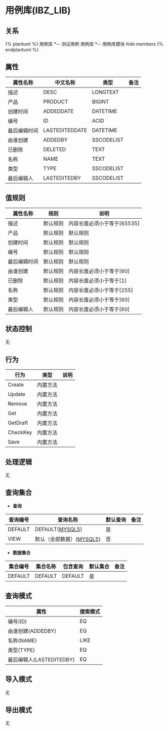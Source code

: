 # 用例库(IBZ_LIB)

  

## 关系
{% plantuml %}
用例库 *-- 测试用例 
用例库 *-- 用例库模块 
hide members
{% endplantuml %}

## 属性

| 属性名称        |    中文名称    | 类型     |  备注  |
| --------   |------------| -----   |  -------- | 
|描述|DESC|LONGTEXT|&nbsp;|
|产品|PRODUCT|BIGINT|&nbsp;|
|创建时间|ADDEDDATE|DATETIME|&nbsp;|
|编号|ID|ACID|&nbsp;|
|最后编辑时间|LASTEDITEDDATE|DATETIME|&nbsp;|
|由谁创建|ADDEDBY|SSCODELIST|&nbsp;|
|已删除|DELETED|TEXT|&nbsp;|
|名称|NAME|TEXT|&nbsp;|
|类型|TYPE|SSCODELIST|&nbsp;|
|最后编辑人|LASTEDITEDBY|SSCODELIST|&nbsp;|

## 值规则
| 属性名称    | 规则    |  说明  |
| --------   |------------| ----- | 
|描述|默认规则|内容长度必须小于等于[65535]|
|产品|默认规则|默认规则|
|创建时间|默认规则|默认规则|
|编号|默认规则|默认规则|
|最后编辑时间|默认规则|默认规则|
|由谁创建|默认规则|内容长度必须小于等于[60]|
|已删除|默认规则|内容长度必须小于等于[1]|
|名称|默认规则|内容长度必须小于等于[255]|
|类型|默认规则|内容长度必须小于等于[60]|
|最后编辑人|默认规则|内容长度必须小于等于[60]|

## 状态控制

无


## 行为
| 行为    | 类型    |  说明  |
| --------   |------------| ----- | 
|Create|内置方法|&nbsp;|
|Update|内置方法|&nbsp;|
|Remove|内置方法|&nbsp;|
|Get|内置方法|&nbsp;|
|GetDraft|内置方法|&nbsp;|
|CheckKey|内置方法|&nbsp;|
|Save|内置方法|&nbsp;|

## 处理逻辑
无

## 查询集合

* **查询**

| 查询编号 | 查询名称       | 默认查询 |   备注|
| --------  | --------   | --------   | ----- |
|DEFAULT|DEFAULT([MYSQL5](../../appendix/query_MYSQL5.md#IbzLib_Default))|是|&nbsp;|
|VIEW|默认（全部数据）([MYSQL5](../../appendix/query_MYSQL5.md#IbzLib_View))|否|&nbsp;|

* **数据集合**

| 集合编号 | 集合名称   |  包含查询  | 默认集合 |   备注|
| --------  | --------   | -------- | --------   | ----- |
|DEFAULT|DEFAULT|DEFAULT|是|&nbsp;|

## 查询模式
| 属性      |    搜索模式     |
| --------   |------------|
|编号(ID)|EQ|
|由谁创建(ADDEDBY)|EQ|
|名称(NAME)|LIKE|
|类型(TYPE)|EQ|
|最后编辑人(LASTEDITEDBY)|EQ|

## 导入模式
无


## 导出模式
无
